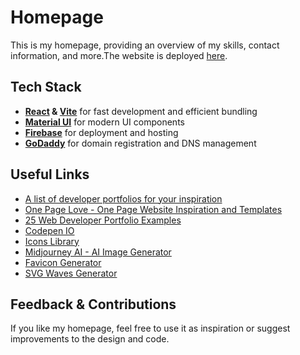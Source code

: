 # Homepage

This is my homepage, providing an overview of my skills, contact information, and more.The website is deployed [here](https://homepage-bdc65.web.app).

## Tech Stack

- **[React](react.com) & [Vite](https://vite.dev)** for fast development and efficient bundling
- **[Material UI](https://mui.com)** for modern UI components
- **[Firebase](https://firebase.com)** for deployment and hosting
- **[GoDaddy](https://godaddy.com)** for domain registration and DNS management

## Useful Links
- [A list of developer portfolios for your inspiration](https://github.com/emmabostian/developer-portfolios)
- [One Page Love - One Page Website Inspiration and Templates](https://onepagelove.com/)
- [25 Web Developer Portfolio Examples](https://www.hostinger.com/tutorials/web-developer-portfolio#1_Charles_Bruyerre)
- [Codepen IO](https://codepen.io/)
- [Icons Library](https://icons8.com/)
- [Midjourney AI - AI Image Generator](https://www.midjourney.com/)
- [Favicon Generator](https://favicon.io/favicon-generator/)
- [SVG Waves Generator](https://www.softr.io/tools/svg-wave-generator)

## Feedback & Contributions
If you like my homepage, feel free to use it as inspiration or suggest improvements to the design and code.
